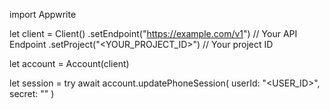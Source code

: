 import Appwrite

let client = Client()
    .setEndpoint("https://example.com/v1") // Your API Endpoint
    .setProject("<YOUR_PROJECT_ID>") // Your project ID

let account = Account(client)

let session = try await account.updatePhoneSession(
    userId: "<USER_ID>",
    secret: "<SECRET>"
)

